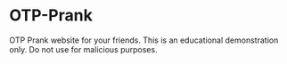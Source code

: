 # OTP-Prank
OTP Prank website for your friends. This is an educational demonstration only. Do not use for malicious purposes.
